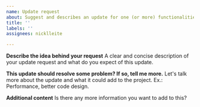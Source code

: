 ```yaml
---
name: Update request
about: Suggest and describes an update for one (or more) functionalities
title: ''
labels: ''
assignees: nicklleite

---
```


**Describe the idea behind your request**
A clear and concise description of your update request and what do you expect of this update.

**This update should resolve some problem? If so, tell me more.**
Let's talk more about the update and what it could add to the project. Ex.: Performance, better code design.

**Additional content**
Is there any more information you want to add to this?
